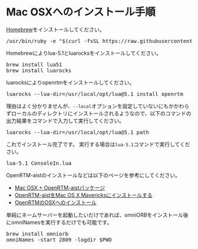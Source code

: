 # Mac OSXへのインストール手順

[Homebrew](https://brew.sh/index_ja)をインストールしてください。

<pre>
/usr/bin/ruby -e "$(curl -fsSL https://raw.githubusercontent.com/Homebrew/install/master/install)"
</pre>


Homebrewによりlua-5.1とluarocksをインストールしてください。

<pre>
brew install lua51
brew install luarocks
</pre>


luarocksによりopenrtmをインストールしてください。

<pre>
luarocks --lua-dir=/usr/local/opt/lua@5.1 install openrtm
</pre>

理由はよく分かりませんが、`--local`オプションを設定していないにもかかわらずローカルのディレクトリにインストールされるようなので、以下のコマンドの出力結果をコマンドで入力して実行してください。

<pre>
luarocks --lua-dir=/usr/local/opt/lua@5.1 path
</pre>

これでインストール完了です。
実行する場合は`lua-5.1`コマンドで実行してください。

<pre>
lua-5.1 ConsoleIn.lua
</pre>

OpenRTM-aistのインストールなどは以下のページを参考にしてください。

* [Mac OSX + OpenRTM-aistパッケージ](http://sugarsweetrobotics.com/?page_id=111)
* [OpenRTM-aistをMac OS X Mavericksにインストールする](https://qiita.com/switchback_sus4/items/25a969fcc30da2cdff3b)
* [OpenRTMのOSXへのインストール](http://docs.fabo.io/openrtm/installosx.html)


単純にネームサーバーを起動したいだけであれば、omniORBをインストール後にomniNamesを実行するだけでも可能です。

<pre>
brew install omniorb
omniNames -start 2809 -logdir $PWD
</pre>
